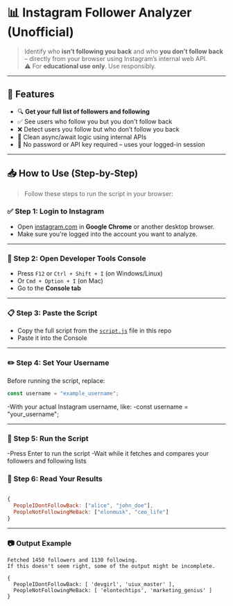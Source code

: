 # 📊 Instagram Follower Analyzer (Unofficial)

> Identify who **isn’t following you back** and who **you don’t follow back** – directly from your browser using Instagram’s internal web API.  
> ⚠️ For **educational use only**. Use responsibly.

---

## 🚀 Features

- 🔍 **Get your full list of followers and following**
- ✅ See users who follow you but you don't follow back
- ❌ Detect users you follow but who don’t follow you back
- 🧠 Clean async/await logic using internal APIs
- 🔐 No password or API key required – uses your logged-in session

---

## 📥 How to Use (Step-by-Step)

> Follow these steps to run the script in your browser:

### ✅ Step 1: Login to Instagram
- Open [instagram.com](https://www.instagram.com) in **Google Chrome** or another desktop browser.
- Make sure you're logged into the account you want to analyze.

---

### 🧪 Step 2: Open Developer Tools Console
- Press `F12` or `Ctrl + Shift + I` (on Windows/Linux)  
- Or `Cmd + Option + I` (on Mac)
- Go to the **Console tab**

---

### 📋 Step 3: Paste the Script
- Copy the full script from the [`script.js`](./script.js) file in this repo
- Paste it into the Console

---

### ✏️ Step 4: Set Your Username
Before running the script, replace:
```js
const username = "example_username";
```

-With your actual Instagram username, like:
-const username = "your_username";

---
### 🚀 Step 5: Run the Script
-Press Enter to run the script
-Wait while it fetches and compares your followers and following lists
### 🧾 Step 6: Read Your Results
```js

{
  PeopleIDontFollowBack: ["alice", "john_doe"],
  PeopleNotFollowingMeBack: ["elonmusk", "ceo_life"]
}
```
---
### 📷 Output Example
```------------------------------
Fetched 1450 followers and 1130 following.
If this doesn't seem right, some of the output might be incomplete.

{
  PeopleIDontFollowBack: [ 'devgirl', 'uiux_master' ],
  PeopleNotFollowingMeBack: [ 'elontechtips', 'marketing_genius' ]
}
